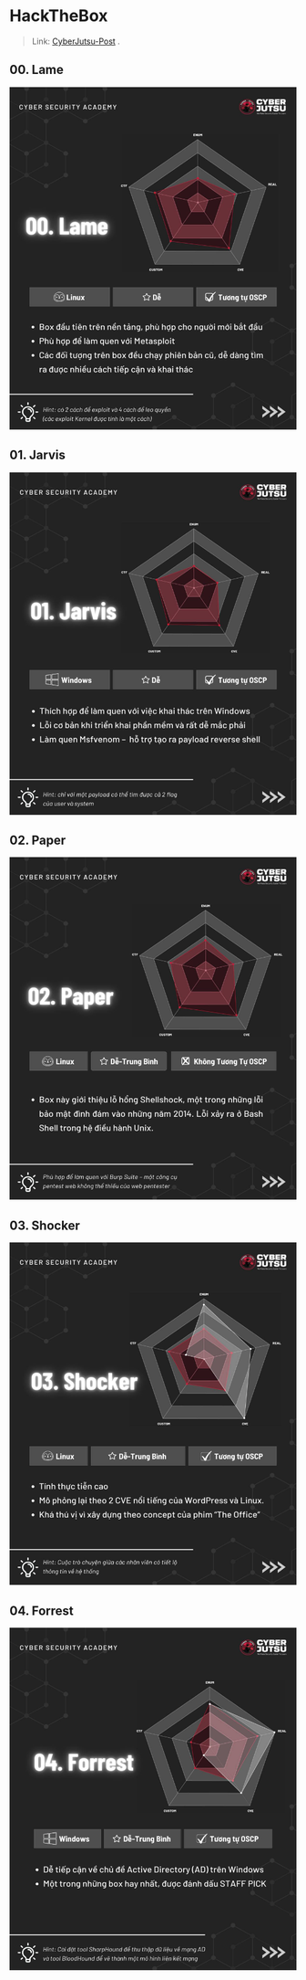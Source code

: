 # HackTheBox

> Link: [CyberJutsu-Post](https://www.facebook.com/CyberJutsu/posts/pfbid02jZt268egd32CECHH6djE242zcX7MQnsH6YmA16peCn2hDDdcUSsziheJZvnExZe9l) .


## 00. Lame

<img src="../images/htb0.jpg" alt="Lame" width="600" height="600">

## 01. Jarvis

<img src="../images/htb1.jpg" alt="Jarvis" width="600" height="600">

## 02. Paper

<img src="../images/htb2.jpg" alt="Paper" width="600" height="600">

## 03. Shocker

<img src="../images/htb3.jpg" alt="Shocker" width="600" height="600">

## 04. Forrest

<img src="../images/htb4.jpg" alt="Forrest" width="600" height="600">

